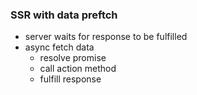 ### SSR with data preftch

* server waits for response to be fulfilled
* async fetch data
   * resolve promise
   * call action method
   * fulfill response
